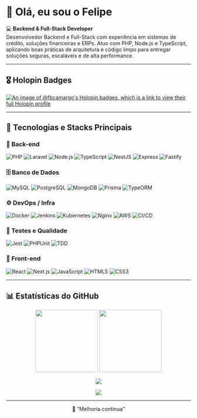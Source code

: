 # 👋 Olá, eu sou o Felipe

💻 **Backend & Full-Stack Developer**  
Desenvolvedor Backend e Full-Stack com experiência em sistemas de crédito, soluções financeiras e ERPs. Atuo com PHP, Node.js e TypeScript, aplicando boas práticas de arquitetura e código limpo para entregar soluções seguras, escaláveis e de alta performance.

---

## 🎖️ Holopin Badges

[![An image of @fbcamargo's Holopin badges, which is a link to view their full Holopin profile](https://holopin.me/fbcamargo)](https://holopin.io/@fbcamargo)

---

## 🚀 Tecnologias e Stacks Principais

### 🧩 Back-end
![PHP](https://img.shields.io/badge/PHP-777BB4?style=for-the-badge&logo=php&logoColor=white)
![Laravel](https://img.shields.io/badge/Laravel-FF2D20?style=for-the-badge&logo=laravel&logoColor=white)
![Node.js](https://img.shields.io/badge/Node.js-43853D?style=for-the-badge&logo=node.js&logoColor=white)
![TypeScript](https://img.shields.io/badge/TypeScript-007ACC?style=for-the-badge&logo=typescript&logoColor=white)
![NestJS](https://img.shields.io/badge/NestJS-E0234E?style=for-the-badge&logo=nestjs&logoColor=white)
![Express](https://img.shields.io/badge/Express-20232A?style=for-the-badge&logo=express&logoColor=white)
![Fastify](https://img.shields.io/badge/Fastify-20232A?style=for-the-badge&logo=fastify&logoColor=white)

### 🗄️ Banco de Dados
![MySQL](https://img.shields.io/badge/MySQL-005C84?style=for-the-badge&logo=mysql&logoColor=white)
![PostgreSQL](https://img.shields.io/badge/PostgreSQL-316192?style=for-the-badge&logo=postgresql&logoColor=white)
![MongoDB](https://img.shields.io/badge/MongoDB-4EA94B?style=for-the-badge&logo=mongodb&logoColor=white)
![Prisma](https://img.shields.io/badge/Prisma-2D3748?style=for-the-badge&logo=prisma&logoColor=white)
![TypeORM](https://img.shields.io/badge/TypeORM-E83524?style=for-the-badge&logo=typescript&logoColor=white)

### ⚙️ DevOps / Infra
![Docker](https://img.shields.io/badge/Docker-2496ED?style=for-the-badge&logo=docker&logoColor=white)
![Jenkins](https://img.shields.io/badge/Jenkins-D24939?style=for-the-badge&logo=jenkins&logoColor=white)
![Kubernetes](https://img.shields.io/badge/Kubernetes-326CE5?style=for-the-badge&logo=kubernetes&logoColor=white)
![Nginx](https://img.shields.io/badge/Nginx-009639?style=for-the-badge&logo=nginx&logoColor=white)
![AWS](https://img.shields.io/badge/AWS-232F3E?style=for-the-badge&logo=amazon-aws&logoColor=white)
![CI/CD](https://img.shields.io/badge/CI%2FCD-0A0A0A?style=for-the-badge&logo=githubactions&logoColor=white)

### 🧪 Testes e Qualidade
![Jest](https://img.shields.io/badge/Jest-C21325?style=for-the-badge&logo=jest&logoColor=white)
![PHPUnit](https://img.shields.io/badge/PHPUnit-366991?style=for-the-badge&logo=php&logoColor=white)
![TDD](https://img.shields.io/badge/TDD-FFCA28?style=for-the-badge&logo=testcafe&logoColor=black)

### 🎨 Front-end
![React](https://img.shields.io/badge/React-20232A?style=for-the-badge&logo=react&logoColor=61DAFB)
![Next.js](https://img.shields.io/badge/Next.js-000?style=for-the-badge&logo=next.js&logoColor=white)
![JavaScript](https://img.shields.io/badge/JavaScript-F7DF1E?style=for-the-badge&logo=javascript&logoColor=black)
![HTML5](https://img.shields.io/badge/HTML5-E34F26?style=for-the-badge&logo=html5&logoColor=white)
![CSS3](https://img.shields.io/badge/CSS3-1572B6?style=for-the-badge&logo=css3&logoColor=white)

---

## 📊 Estatísticas do GitHub

<p align="center">
  <img height="170em" src="https://github-readme-stats.vercel.app/api?username=fbcamargo&show_icons=true&theme=radical&count_private=true" />
  <img height="170em" src="https://github-readme-stats.vercel.app/api/top-langs/?username=fbcamargo&layout=compact&langs_count=6&theme=radical" />
</p>

<p align="center">
  <img src="https://github-readme-activity-graph.vercel.app/graph?username=fbcamargo&theme=redical&hide_border=true&area=true" />
</p>

<p align="center">
  <img src="https://github-readme-streak-stats.herokuapp.com/?user=fbcamargo&theme=radical" />
</p>

---

<p align="center">🚀 “Melhoria contínua”</p>
